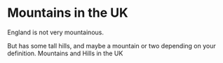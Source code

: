 Mountains in the UK
===================
England is not very mountainous.

But has some tall hills, and maybe a mountain or two depending on your definition.
Mountains and Hills in the UK

